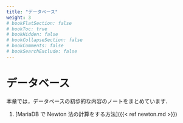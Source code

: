 ```yaml
---
title: "データベース"
weight: 3
# bookFlatSection: false
# bookToc: true
# bookHidden: false
# bookCollapseSection: false
# bookComments: false
# bookSearchExclude: false
---
```


# データベース

本章では，データベースの初歩的な内容のノートをまとめています．

1. [MariaDB で Newton 法の計算をする方法]({{< ref newton.md >}})
